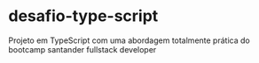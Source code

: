 # desafio-type-script
Projeto em TypeScript com uma abordagem totalmente prática do bootcamp santander fullstack developer
